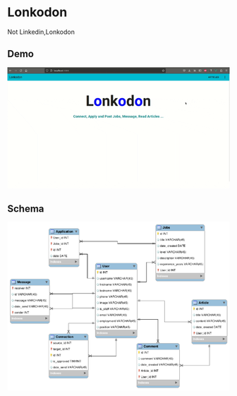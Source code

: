 # Lonkodon
Not Linkedin,Lonkodon

## Demo
![articles](https://github.com/spno77/Lonkodon/blob/main/frontend/src/assets/articles.gif)


## Schema 
![schema](https://github.com/spno77/Lonkodon/blob/main/backend/media/images/schema.png)
